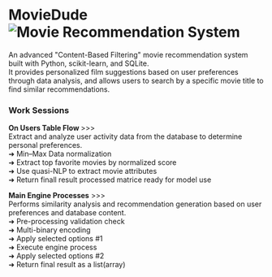 # MovieDude ![Movie Recommendation System](https://img.shields.io/badge/Movie%20Recommendation%20System-orange?style=flat-square)
An advanced "Content-Based Filtering" movie recommendation system built with Python, scikit-learn, and SQLite.<br>
It provides personalized film suggestions based on user preferences through data analysis, and allows users to search by a specific movie title to find similar recommendations.

### Work Sessions

<p><strong>On Users Table Flow </strong>>>><br>
Extract and analyze user activity data from the database to determine personal preferences.<br>
➜ Min–Max Data normalization<br>
➜ Extract top favorite movies by normalized score<br>
➜ Use quasi-NLP to extract movie attributes<br>
➜ Return finall result processed matrice ready for model use</p>

<p><strong>Main Engine Processes</strong> >>><br>
Performs similarity analysis and recommendation generation based on user preferences and database content.<br>
➜ Pre-processing validation check<br>
➜ Multi-binary encoding<br>
➜ Apply selected options #1<br>
➜ Execute engine process<br>
➜ Apply selected options #2<br>
➜ Return final result as a list(array)</p>
